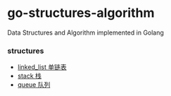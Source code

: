# go-structures-algorithm
Data Structures and Algorithm implemented in Golang

### structures
* [linked_list 单链表](/structures/linked_list/linked_list.go) 
* [stack 栈](/structures/stack/stack.go)   
* [queue 队列](/structures/queue/queue.go)   
